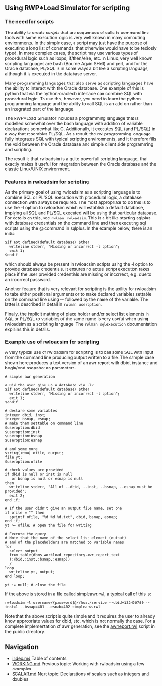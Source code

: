 ## Using RWP\*Load Simulator for scripting

### The need for scripts

The ability to create _scripts_ that are sequences of 
calls to command line tools with some execution logic is very well
known in many computing environments.
In the simple case, a script may just have the purpose of executing
a long list of commands, that otherwise would have to be tediosly typed.
In more complex cases, the script may use various types of procedural 
logic such as loops, if/then/else, etc.
In Linux, very well known scripting languages are bash (Bourne Again SHell)
and perl, and for the Oracle database, PL/SQL is in some ways a bit 
like a scripting language, although it is executed in the database server.

Many programming languages that also serve as scripting languages have
the ability to interact with the Oracle database.
One example of this is python that via the python-oracledb interface
can combine SQL with procedural logic.
To use this, however, you need to learn the python programming language
and the ability to call SQL is an add on rather than an integrated part
of the language.

The RWP\*Load Simulator includes a programming language that is modelled
somewhat over the bash language with addition of variable declarations
somewhat like C.
Additionally, it executes SQL (and PL/SQL) in a way that resembles 
PL/SQL.
As a result, the rwl programming language fully integrates SQL with
typical scripting environments, and it therefore fills the
void between the Oracle database and simple client side
programming and scripting.

The result is that rwloadsim is a quite powerfull scripting language,
that exactly makes it useful for integration between the Oracle database
and the classic Linux/UNIX environment.

### Features in rwloadsim for scripting

As the primary goal of using rwloadsim as a scripting language is
to combine SQL or PL/SQL execution with procedural logic, a database
connection with always be required. 
The most appropriate to do this is to use the -l option to rwloadsim
which will establish a default database, implying all SQL and PL/SQL
executed will be using that particular database.
For details on this, see ```rwlman rwloadsim```.
This is a bit like starting sqlplus with database credentials on
the command line and then executing sql scripts using the @ command
in sqlplus.
In the example below, there is an initial
```
$if not defined(default database) $then
  writeline stderr, "Missing or incorrect -l option";
  exit 1;
$endif
```
which should always be present in rwloadsim scripts using the
-l option to provide database credentials. 
It ensures no actual script execution takes place if the user
provided credentials are missing or incorrect, e.g. due to 
an incorrect password.

Another feature that is very relevant for scripting is the ability
for rwloadsim to take either positional arguments or to make 
declared variables settable on the command line using -- followed
by the name of the variable.
The latter is described in detail in ```rwlman useroption```.

Finally, the implicit mathing of place holder and/or select list elements
in SQL or PL/SQL to variables of the same name is very useful when
using rwloadsim as a scripting language. 
The ```rwlman sqlexecution``` documentation explains this in details.

### Example use of rwloadsim for scripting

A very typical use of rwloadsim for scripting is to 
call some SQL with input from the command line
producing output written to a file.
The sample case shown here produces a text version of an awr
report with dbid, instance and begin/end snapshot as parameters.

```
# simple awr generation

# Did the user give us a database via -l?
$if not defined(default database) $then
  writeline stderr, "Missing or incorrect -l option";
  exit 1;
$endif

# declare some variables
integer dbid, inst;
integer bsnap, esnap;
# make them settable on command line
$useroption:dbid
$useroption:inst
$useroption:bsnap
$useroption:esnap

# and some more
string(1000) ofile, output;
file yt;
$useroption:ofile

# check values are provided
if dbid is null or inst is null
   or bsnap is null or esnap is null
then
  writeline stderr, "All of --dbid, --inst, --bsnap, --esnap must be provided";
  exit 2;
end if;

# If the user didn't give an output file name, set one
if ofile = "" then
  sprintf ofile, "%d_%d_%d.txt", dbid, bsnap, esnap;
end if;
yt >= ofile; # open the file for writing

# Execute the query
# Note that the name of the select list element (output)
# and of the placeholders are matched to variable names
for 
  select output 
  from table(dbms_workload_repository.awr_report_text
  (:dbid,:inst,:bsnap,:esnap))
  /
loop
  writeline yt, output;
end loop;

yt := null; # close the file
```
If the above is stored in a file called simpleawr.rwl,
a typical call of this is:
```
rwloadsim -l username/{password}@//host/service --dbid=123456789 --inst=1 --bsnap=401 --esnab=402 simplearw.rwl
```
Note that the above script is quite simple and it requires the
user to already know appropriate values for dbid, etc. which
is not normally the case.
For a complete implementation of awr generation, see the
[awrreport.rwl](../public/awrreport.rwl) script in the public directory.


## Navigation
* [index.md](index.md#rwpload-simulator-users-guide) Table of contents
* [WORKING.md](WORKING.md) Previous topic: Working with rwloadsim using a few examples
* [SCALAR.md](SCALAR.md) Next topic: Declarations of scalars such as integers and doubles
